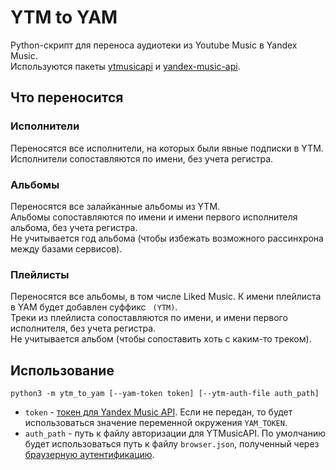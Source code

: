 # YTM to YAM  

Python-cкрипт для переноса аудиотеки из Youtube Music в Yandex Music.  
Используются пакеты [ytmusicapi](https://github.com/sigma67/ytmusicapi) и [yandex-music-api](https://github.com/MarshalX/yandex-music-api).  

## Что переносится
### Исполнители  
Переносятся все исполнители, на которых были явные подписки в YTM.  
Исполнители сопоставляются по имени, без учета регистра.  

### Альбомы  
Переносятся все залайканные альбомы из YTM.  
Альбомы сопоставляются по имени и имени первого исполнителя альбома, без учета регистра.   
Не учитывается год альбома (чтобы избежать возможного рассинхрона между базами сервисов).  

### Плейлисты  
Переносятся все альбомы, в том числе Liked Music. К имени плейлиста в YAM будет добавлен суффикс ` (YTM)`.  
Треки из плейлиста сопоставляются по имени, и имени первого исполнителя, без учета регистра.  
Не учитывается альбом (чтобы сопоставить хоть с каким-то треком).  

## Использование  
```shell
python3 -m ytm_to_yam [--yam-token token] [--ytm-auth-file auth_path]
```

- `token` - [токен для Yandex Music API](https://yandex-music.readthedocs.io/en/main/token.html). 
Если не передан, то будет использоваться значение переменной окружения `YAM_TOKEN`.  
- `auth_path` - путь к файлу авторизации для YTMusicAPI. По умолчанию будет использоваться путь к 
файлу `browser.json`, полученный через [браузерную аутентификацию](https://ytmusicapi.readthedocs.io/en/latest/setup/browser.html).  

